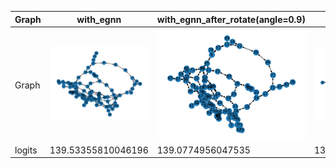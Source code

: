 | Graph | with_egnn | with_egnn_after_rotate(angle=0.9) | pmds | pmds_after_rotate |
|--------|------------|-------------------------|--------------------------|------|
| Graph | ![](with_egnn/graph_epoch_0_batch_0_graph_0.png) | ![](with_egnn_after_rotate/graph_epoch_0_batch_0_graph_0.png) | ![](pmds/graph_epoch_0_batch_0_graph_0.png) | ![](pmds_after_rotate/graph_epoch_0_batch_0_graph_0.png) |
|logits|139.53355810046196|139.0774956047535|132.3173614293337|132.41612173616886|